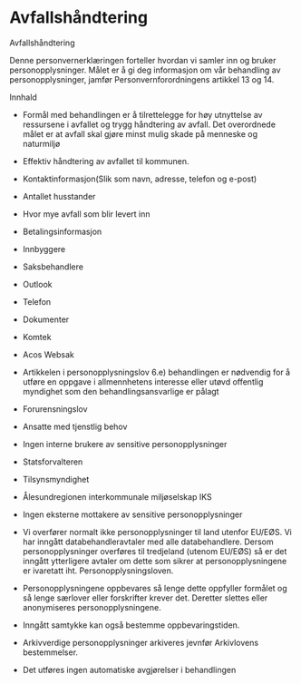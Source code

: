 # Avfallshåndtering

Avfallshåndtering

  

Denne personvernerklæringen forteller hvordan vi samler inn og bruker personopplysninger. Målet er å gi deg informasjon om vår behandling av personopplysninger, jamfør Personvernforordningens artikkel 13 og 14.

  

Innhald

*   Formål med behandlingen er å tilrettelegge for høy utnyttelse av ressursene i avfallet og trygg håndtering av avfall. Det overordnede målet er at avfall skal gjøre minst mulig skade på menneske og naturmiljø  
    
*   Effektiv håndtering av avfallet til kommunen.  
    
*   Kontaktinformasjon(Slik som navn, adresse, telefon og e-post)  
    
*   Antallet husstander  
    
*   Hvor mye avfall som blir levert inn  
    
*   Betalingsinformasjon  
    
*   Innbyggere  
    
*   Saksbehandlere  
    
*   Outlook  
    
*   Telefon  
    
*   Dokumenter  
    
*   Komtek  
    
*   Acos Websak  
    
*   Artikkelen i personopplysningslov 6.e) behandlingen er nødvendig for å utføre en oppgave i allmennhetens interesse eller utøvd offentlig myndighet som den behandlingsansvarlige er pålagt  
    
*   Forurensningslov  
    
*   Ansatte med tjenstlig behov  
    
*   Ingen interne brukere av sensitive personopplysninger  
    
*   Statsforvalteren  
    
*   Tilsynsmyndighet  
    
*   Ålesundregionen interkommunale miljøselskap IKS  
    
*   Ingen eksterne mottakere av sensitive personopplysninger  
    
*   Vi overfører normalt ikke personopplysninger til land utenfor EU/EØS. Vi har inngått databehandleravtaler med alle databehandlere. Dersom personopplysninger overføres til tredjeland (utenom EU/EØS) så er det inngått ytterligere avtaler om dette som sikrer at personopplysningene er ivaretatt iht. Personopplysningsloven.  
    
*   Personopplysningene oppbevares så lenge dette oppfyller formålet og så lenge særlover eller forskrifter krever det. Deretter slettes eller anonymiseres personopplysningene.  
    
*   Inngått samtykke kan også bestemme oppbevaringstiden.  
    
*   Arkivverdige personopplysninger arkiveres jevnfør Arkivlovens bestemmelser.  
    
*   Det utføres ingen automatiske avgjørelser i behandlingen